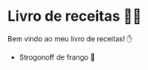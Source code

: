 # Livro de receitas :man_cook:



Bem vindo ao meu livro de receitas! :hand:



* Strogonoff de frango :chicken:

  